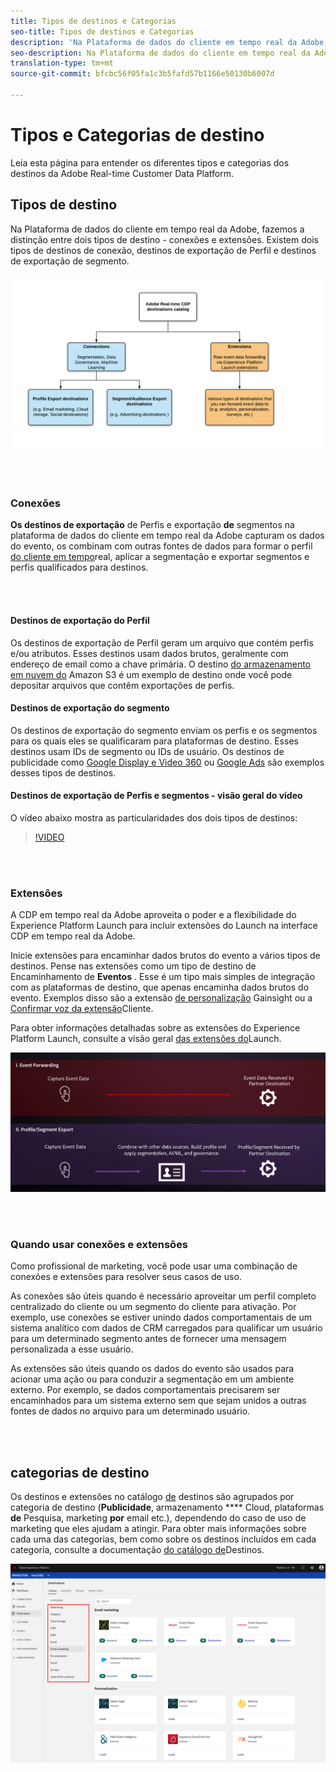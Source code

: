 ```yaml
---
title: Tipos de destinos e Categorias
seo-title: Tipos de destinos e Categorias
description: 'Na Plataforma de dados do cliente em tempo real da Adobe, os destinos de exportação de Perfil/segmento capturam dados do evento, os combinam com outras fontes de dados, aplicam a segmentação e exportam segmentos e perfis qualificados para destinos. Inicie extensões para encaminhar dados brutos do evento a vários tipos de destinos. '
seo-description: Na Plataforma de dados do cliente em tempo real da Adobe, os destinos de exportação de Perfil/segmento capturam dados do evento, os combinam com outras fontes de dados, aplicam a segmentação e exportam segmentos e perfis qualificados para destinos. Inicie extensões para encaminhar dados brutos do evento a vários tipos de destinos.
translation-type: tm+mt
source-git-commit: bfcbc56f05fa1c3b5fafd57b1166e50130b6007d

---
```



# Tipos e Categorias de destino

Leia esta página para entender os diferentes tipos e categorias dos destinos da Adobe Real-time Customer Data Platform.

## Tipos de destino

Na Plataforma de dados do cliente em tempo real da Adobe, fazemos a distinção entre dois tipos de destino - conexões e extensões. Existem dois tipos de destinos de conexão, destinos de exportação de Perfil e destinos de exportação de segmento.

![Tipos de destinos](/help/rtcdp/destinations/assets/types-of-destinations.png)

<br> 

### Conexões

**Os destinos de exportação** de Perfis e exportação **de** segmentos na plataforma de dados do cliente em tempo real da Adobe capturam os dados do evento, os combinam com outras fontes de dados para formar o perfil [do cliente em tempo](https://docs.adobe.com/content/help/en/experience-platform/profile/home.html)real, aplicar a segmentação e exportar segmentos e perfis qualificados para destinos.

<br> 

#### Destinos de exportação do Perfil

Os destinos de exportação de Perfil geram um arquivo que contém perfis e/ou atributos. Esses destinos usam dados brutos, geralmente com endereço de email como a chave primária. O destino [do armazenamento em nuvem do](/help/rtcdp/destinations/amazon-s3-destination.md) Amazon S3 é um exemplo de destino onde você pode depositar arquivos que contêm exportações de perfis.

#### Destinos de exportação do segmento

Os destinos de exportação do segmento enviam os perfis e os segmentos para os quais eles se qualificaram para plataformas de destino. Esses destinos usam IDs de segmento ou IDs de usuário. Os destinos de publicidade como [Google Display e Video 360](/help/rtcdp/destinations/google-dv360-destination.md) ou [Google Ads](/help/rtcdp/destinations/google-ads-destination.md) são exemplos desses tipos de destinos.

#### Destinos de exportação de Perfis e segmentos - visão geral do vídeo

O vídeo abaixo mostra as particularidades dos dois tipos de destinos:

>[!VIDEO](https://video.tv.adobe.com/v/29707?quality=12)

<br> 

### Extensões

A CDP em tempo real da Adobe aproveita o poder e a flexibilidade do Experience Platform Launch para incluir extensões do Launch na interface CDP em tempo real da Adobe.

Inicie extensões para encaminhar dados brutos do evento a vários tipos de destinos. Pense nas extensões como um tipo de destino de Encaminhamento de **Eventos** . Esse é um tipo mais simples de integração com as plataformas de destino, que apenas encaminha dados brutos do evento. Exemplos disso são a extensão [de personalização](/help/rtcdp/destinations/gainsight-extension.md) Gainsight ou a [Confirmar voz da extensão](/help/rtcdp/destinations/confirmit-digital-feedback-extension.md)Cliente.

Para obter informações detalhadas sobre as extensões do Experience Platform Launch, consulte a visão geral [das extensões do](/help/rtcdp/destinations/experience-platform-launch-extensions.md)Launch.


![Extensões do Experience Platform Launch em comparação com outros destinos](/help/rtcdp/destinations/assets/launch-and-other-destinations.png)

<br> 

### Quando usar conexões e extensões

Como profissional de marketing, você pode usar uma combinação de conexões e extensões para resolver seus casos de uso.

As conexões são úteis quando é necessário aproveitar um perfil completo centralizado do cliente ou um segmento do cliente para ativação. Por exemplo, use conexões se estiver unindo dados comportamentais de um sistema analítico com dados de CRM carregados para qualificar um usuário para um determinado segmento antes de fornecer uma mensagem personalizada a esse usuário.

As extensões são úteis quando os dados do evento são usados para acionar uma ação ou para conduzir a segmentação em um ambiente externo. Por exemplo, se dados comportamentais precisarem ser encaminhados para um sistema externo sem que sejam unidos a outras fontes de dados no arquivo para um determinado usuário.

<br> 

## categorias de destino

Os destinos e extensões no catálogo [de](https://platform.adobe.com/destination/catalog) destinos são agrupados por categoria de destino (**Publicidade**, armazenamento **** Cloud, plataformas **de** Pesquisa, marketing **por** email etc.), dependendo do caso de uso de marketing que eles ajudam a atingir. Para obter mais informações sobre cada uma das categorias, bem como sobre os destinos incluídos em cada categoria, consulte a documentação [do catálogo de](/help/rtcdp/destinations/destinations-catalog.md)Destinos.

![categorias de destino](/help/rtcdp/destinations/assets/destination-categories.png)

